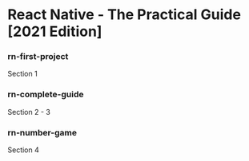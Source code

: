 # React Native - The Practical Guide [2021 Edition]

### rn-first-project
Section 1

### rn-complete-guide
Section 2 - 3

### rn-number-game
Section 4